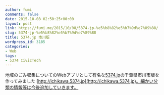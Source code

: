 ```yaml
---
author: fumi
comments: false
date: 2015-10-08 02:50:25+00:00
layout: post
link: https://fumi.me/2015/10/08/5374-jp-%e5%b8%82%e5%b7%9d%e7%89%88/
slug: 5374-jp-%e5%b8%82%e5%b7%9d%e7%89%88
title: 5374.jp 市川版
wordpress_id: 3185
categories:
- Web
tags:
- 5374 CivicTech
---
```


地域のごみ収集についてのWebアプリとして有名な[5374.jp](http://5374.jp)の千葉県市川市版を作ってみました [http://ichikawa.5374.jp](http://ichikawa.5374.jp)。細かい分類の情報等は今後追加していきます。

